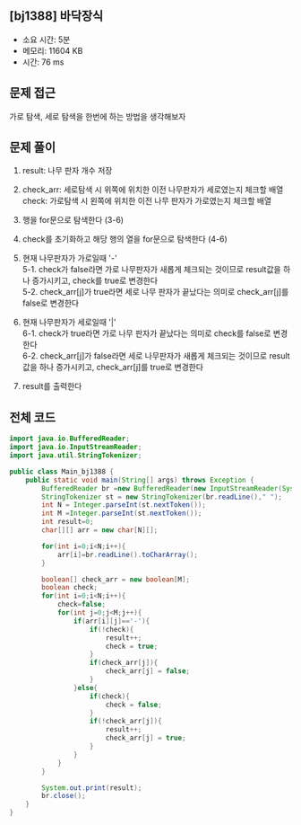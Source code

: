 ## [bj1388] 바닥장식

- 소요 시간: 5분
- 메모리: 11604 KB
- 시간: 76 ms

## 문제 접근

가로 탐색, 세로 탐색을 한번에 하는 방법을 생각해보자

## 문제 풀이

1. result: 나무 판자 개수 저장

2. check_arr: 세로탐색 시 위쪽에 위치한 이전 나무판자가 세로였는지 체크할 배열<br>
   check: 가로탐색 시 왼쪽에 위치한 이전 나무 판자가 가로였는지 체크할 배열<br>

3. 행을 for문으로 탐색한다 (3-6)

4. check를 초기화하고 해당 행의 열을 for문으로 탐색한다 (4-6)

5. 현재 나무판자가 가로일때 '-'<br>
   5-1. check가 false라면 가로 나무판자가 새롭게 체크되는 것이므로 result값을 하나 증가시키고, check를 true로 변경한다<br>
   5-2. check_arr[j]가 true라면 세로 나무 판자가 끝났다는 의미로 check_arr[j]를 false로 변경한다<br>

6. 현재 나무판자가 세로일때 '|'<br>
   6-1. check가 true라면 가로 나무 판자가 끝났다는 의미로 check를 false로 변경한다<br>
   6-2. check_arr[j]가 false라면 세로 나무판자가 새롭게 체크되는 것이므로 result값을 하나 증가시키고, check_arr[j]를 true로 변경한다<br>

7. result를 출력한다

## 전체 코드

```java
import java.io.BufferedReader;
import java.io.InputStreamReader;
import java.util.StringTokenizer;

public class Main_bj1388 {
    public static void main(String[] args) throws Exception {
        BufferedReader br =new BufferedReader(new InputStreamReader(System.in));
        StringTokenizer st = new StringTokenizer(br.readLine()," ");
        int N = Integer.parseInt(st.nextToken());
        int M =Integer.parseInt(st.nextToken());
        int result=0;
        char[][] arr = new char[N][];

        for(int i=0;i<N;i++){
            arr[i]=br.readLine().toCharArray();
        }

        boolean[] check_arr = new boolean[M];
        boolean check;
        for(int i=0;i<N;i++){
            check=false;
            for(int j=0;j<M;j++){
                if(arr[i][j]=='-'){
                    if(!check){
                        result++;
                        check = true;
                    }
                    if(check_arr[j]){
                        check_arr[j] = false;
                    }
                }else{
                    if(check){
                        check = false;
                    }
                    if(!check_arr[j]){
                        result++;
                        check_arr[j] = true;
                    }
                }
            }
        }

        System.out.print(result);
        br.close();
    }
}
```
